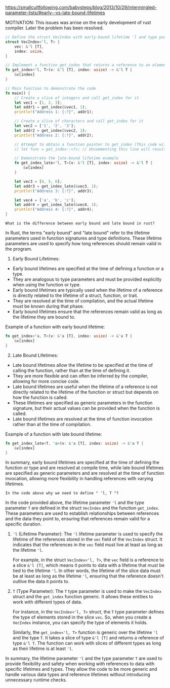 https://smallcultfollowing.com/babysteps/blog/2013/10/29/intermingled-parameter-lists/#early--vs-late-bound-lifetimes

MOTIVATION:
This issues was arrise on the early development of rust compiler. Later the problem has been resolved.

```rust
// Define the struct VecIndex with early-bound lifetime 'l and type parameter T
struct VecIndex<'l, T> {
    vec: &'l [T],
    index: usize,
}

// Implement a function get_index that returns a reference to an element in a slice based on the index
fn get_index<'l, T>(v: &'l [T], index: usize) -> &'l T {
    &v[index]
}

// Main function to demonstrate the code
fn main() {
    // Create a slice of integers and call get_index for it
    let vec1 = [1, 2, 3];
    let addr1 = get_index(&vec1, 1);
    println!("Address 1: {:?}", addr1);

    // Create a slice of characters and call get_index for it
    let vec2 = ['1', '2', '3'];
    let addr2 = get_index(&vec2, 1);
    println!("Address 2: {:?}", addr2);

    // Attempt to obtain a function pointer to get_index (This code will not work due to lifetime parameter 'l)
    // let func = get_index::<?>; // Uncommenting this line will result in a compilation error

    // Demonstrate the late-bound lifetime example
    fn get_index_late<'l, T>(v: &'l [T], index: usize) -> &'l T {
        &v[index]
    }

    let vec3 = [4, 5, 6];
    let addr3 = get_index_late(&vec3, 1);
    println!("Address 3: {:?}", addr3);

    let vec4 = ['a', 'b', 'c'];
    let addr4 = get_index_late(&vec4, 1);
    println!("Address 4: {:?}", addr4);
}
```


```
What is the difference between early bound and late bound in rust?
```

In Rust, the terms "early bound" and "late bound" refer to the lifetime parameters used in function signatures and type definitions. These lifetime parameters are used to specify how long references should remain valid in the program.

1. Early Bound Lifetimes:
- Early bound lifetimes are specified at the time of defining a function or a type.
- They are analogous to type parameters and must be provided explicitly when using the function or type.
- Early bound lifetimes are typically used when the lifetime of a reference is directly related to the lifetime of a struct, function, or trait.
- They are resolved at the time of compilation, and the actual lifetime must be known during that phase.
- Early bound lifetimes ensure that the references remain valid as long as the lifetime they are bound to.

Example of a function with early bound lifetime:

```rust
fn get_index<'a, T>(v: &'a [T], index: usize) -> &'a T {
    &v[index]
}
```

2. Late Bound Lifetimes:
- Late bound lifetimes allow the lifetime to be specified at the time of calling the function, rather than at the time of defining it.
- They are more flexible and can often be inferred by the compiler, allowing for more concise code.
- Late bound lifetimes are useful when the lifetime of a reference is not directly related to the lifetime of the function or struct but depends on how the function is called.
- These lifetimes are specified as generic parameters in the function signature, but their actual values can be provided when the function is called.
- Late bound lifetimes are resolved at the time of function invocation rather than at the time of compilation.

Example of a function with late bound lifetime:

```rust
fn get_index_late<T, 'a>(v: &'a [T], index: usize) -> &'a T {
    &v[index]
}
```

In summary, early bound lifetimes are specified at the time of defining the function or type and are resolved at compile time, while late bound lifetimes are specified as generic parameters and are resolved at the time of function invocation, allowing more flexibility in handling references with varying lifetimes.



```
In the code above why we need to define " 'l, T "?
```


In the code provided above, the lifetime parameter `'l` and the type parameter `T` are defined in the struct `VecIndex` and the function `get_index`. These parameters are used to establish relationships between references and the data they point to, ensuring that references remain valid for a specific duration.

1. `'l` (Lifetime Parameter):
   The `'l` lifetime parameter is used to specify the lifetime of the references stored in the `vec` field of the `VecIndex` struct. It indicates that the references in the `vec` field must live at least as long as the lifetime `'l`.

   For example, in the struct `VecIndex<'l, T>`, the `vec` field is a reference to a slice `&'l [T]`, which means it points to data with a lifetime that must be tied to the lifetime `'l`. In other words, the lifetime of the slice data must be at least as long as the lifetime `'l`, ensuring that the reference doesn't outlive the data it points to.

2. `T` (Type Parameter):
   The `T` type parameter is used to make the `VecIndex` struct and the `get_index` function generic. It allows these entities to work with different types of data.

   For instance, in the `VecIndex<'l, T>` struct, the `T` type parameter defines the type of elements stored in the slice `vec`. So, when you create a `VecIndex` instance, you can specify the type of elements it holds.

   Similarly, the `get_index<'l, T>` function is generic over the lifetime `'l` and the type `T`. It takes a slice of type `&'l [T]` and returns a reference of type `&'l T`. The function can work with slices of different types as long as their lifetime is at least `'l`.

In summary, the lifetime parameter `'l` and the type parameter `T` are used to provide flexibility and safety when working with references to data with specific lifetimes and types. They allow the code to be more generic and handle various data types and reference lifetimes without introducing unnecessary runtime checks.